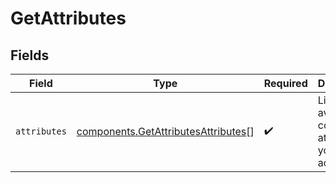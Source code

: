 # GetAttributes


## Fields

| Field                                                                                      | Type                                                                                       | Required                                                                                   | Description                                                                                |
| ------------------------------------------------------------------------------------------ | ------------------------------------------------------------------------------------------ | ------------------------------------------------------------------------------------------ | ------------------------------------------------------------------------------------------ |
| `attributes`                                                                               | [components.GetAttributesAttributes](../../models/components/getattributesattributes.md)[] | :heavy_check_mark:                                                                         | Listing of available contact attributes in your account                                    |